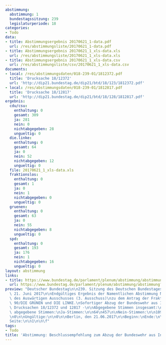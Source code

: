 ```yaml
---
abstimmung:
  abstimmung: 1
  bundestagssitzung: 239
  legislaturperiode: 18
categories:
- Todo
data:
- title: Abstimmungsergebnis 20170621_1-data.pdf
  url: /res/abstimmungsliste/20170621_1-data.pdf
- title: Abstimmungsergebnis 20170621_1_xls-data.xls
  url: /res/abstimmungsliste/20170621_1_xls-data.xls
- title: Abstimmungsergebnis 20170621_1_xls-data.csv
  url: /res/abstimmungsliste/csv/20170621_1_xls-data.csv
documents:
- local: /res/abstimmungsdaten/018-239-01/1812372.pdf
  title: 'Drucksache 18/12372'
  url: 'http://dip21.bundestag.de/dip21/btd/18/123/1812372.pdf'
- local: /res/abstimmungsdaten/018-239-01/1812817.pdf
  title: 'Drucksache 18/12817'
  url: 'http://dip21.bundestag.de/dip21/btd/18/128/1812817.pdf'
ergebnis:
  cdu/csu:
    enthaltung: 0
    gesamt: 309
    ja: 281
    nein: 0
    nichtabgegeben: 28
    ungueltig: 0
  die.linke:
    enthaltung: 0
    gesamt: 64
    ja: 0
    nein: 52
    nichtabgegeben: 12
    ungueltig: 0
  file: 20170621_1_xls-data.xls
  fraktionslos:
    enthaltung: 0
    gesamt: 1
    ja: 0
    nein: 1
    nichtabgegeben: 0
    ungueltig: 0
  gruenen:
    enthaltung: 0
    gesamt: 63
    ja: 0
    nein: 55
    nichtabgegeben: 8
    ungueltig: 0
  spd:
    enthaltung: 0
    gesamt: 193
    ja: 176
    nein: 1
    nichtabgegeben: 16
    ungueltig: 0
layout: abstimmung
links:
- title: https://www.bundestag.de/parlament/plenum/abstimmung/abstimmung?id=479
  url: https://www.bundestag.de/parlament/plenum/abstimmung/abstimmung?id=479
preview: "Deutscher Bundestag\n\n239. Sitzung des Deutschen Bundestages\nam Mittwoch,\
  \ 21. Juni 2017\n\nEndgültiges Ergebnis der Namentlichen Abstimmung Nr. 1\n\nBeschlussempfehlung\
  \ des Auswärtigen Ausschusses (3. Ausschuss)\nzu dem Antrag der Fraktion BÜNDNIS\
  \ 90/DIE GRÜNEN und DIE LINKE.\nSofortiger Abzug der Bundeswehr aus Incirlik\n-\
  \ Drucksachen 18/12372 und 12817 -\n\nAbgegebene Stimmen insgesamt:\n\n566\n\nNicht\
  \ abgegebene Stimmen:\nJa-Stimmen:\n\n64\n457\n\nNein-Stimmen:\n\n109\n\nEnthaltungen:\n\
  \n0\n\nUngültige:\n\n0\n\nBerlin, den 21.06.2017\n\nBeginn:\nEnde:\n\n17:38\n17:41\n\
  Seite:\n\n1\n\n\f"
tags:
- Todo
title: 'Abstimmung: Beschlussempfehlung zum Abzug der Bundeswehr aus Incirlik'
---
```

